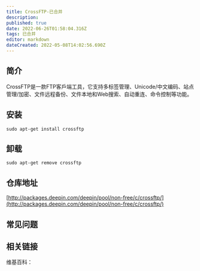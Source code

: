 ```yaml
---
title: CrossFTP-已合并
description: 
published: true
date: 2022-06-26T01:58:04.316Z
tags: 已合并
editor: markdown
dateCreated: 2022-05-08T14:02:56.690Z
---
```


## 简介

CrossFTP是一款FTP客戶端工具，它支持多标签管理、Unicode/中文编码、站点管理/加密、文件远程备份、文件本地和Web搜索、自动重连、命令控制等功能。

## 安装

`sudo apt-get install crossftp`

## 卸载

`sudo apt-get remove crossftp`

## 仓库地址

[http://packages.deepin.com/deepin/pool/non-free/c/crossftp/](http://packages.deepin.com/deepin/pool/non-free/c/crossftp/)


## 常见问题


## 相关链接

维基百科：